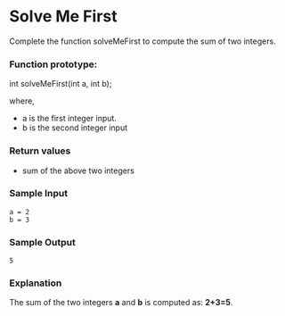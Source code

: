# Solve Me First

Complete the function solveMeFirst to compute the sum of two integers.

### Function prototype:

int solveMeFirst(int a, int b);

where,

* a is the first integer input.
* b is the second integer input

### Return values

* sum of the above two integers

### Sample Input

```
a = 2 
b = 3
```

### Sample Output

```
5
```

### Explanation

The sum of the two integers **a** and **b** is computed as: **2+3=5**.